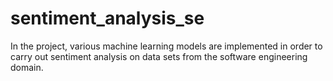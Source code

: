 # sentiment_analysis_se
In the project, various machine learning models are implemented in order to carry out sentiment analysis on data sets from the software engineering domain.
